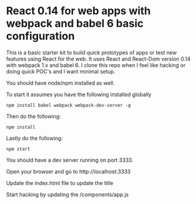 # React 0.14 for web apps with webpack and babel 6 basic configuration

This is a basic starter kit to build quick prototypes of apps or test new features using React for the web.
It uses React and React-Dom version 0.14 with webpack 1.x and babel 6.
I clone this repo when I feel like hacking or doing quick POC's and I want minimal setup.

You should have node/npm installed as well.

To start it assumes you have the following installed globally
```
npm install babel webpack webpack-dev-server -g
```

Then do the following:

```
npm install
```

Lastly do the following:

```
npm start
```

You should have a dev server running on port 3333.  

Open your browser and go to http://localhost:3333

Update the index.html file to update the title

Start hacking by updating the /components/app.js
